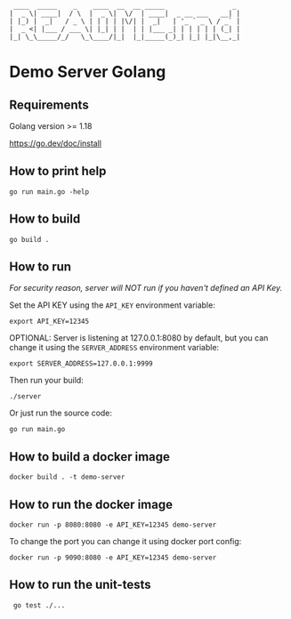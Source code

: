 ```
 ____  _____    _    ____  __  __ _____                 _ 
|  _ \| ____|  / \  |  _ \|  \/  | ____|  _ __ ___   __| |
| |_) |  _|   / _ \ | | | | |\/| |  _|   | '_ ` _ \ / _` |
|  _ <| |___ / ___ \| |_| | |  | | |___ _| | | | | | (_| |
|_| \_\_____/_/   \_\____/|_|  |_|_____(_)_| |_| |_|\__,_|
```
# Demo Server Golang

## Requirements

Golang version >= 1.18

https://go.dev/doc/install

## How to print help

```
go run main.go -help
```

## How to build

```
go build .
```

## How to run

*For security reason, server will NOT run if you haven't defined an API Key.*

Set the API KEY using the `API_KEY` environment variable:
```
export API_KEY=12345
```

OPTIONAL: Server is listening at 127.0.0.1:8080 by default, but you can change it using the `SERVER_ADDRESS` environment variable:
```
export SERVER_ADDRESS=127.0.0.1:9999
```

Then run your build:
```
./server
```

Or just run the source code:
```
go run main.go
```

## How to build a docker image

```
docker build . -t demo-server
```

## How to run the docker image

```
docker run -p 8080:8080 -e API_KEY=12345 demo-server
```

To change the port you can change it using docker port config:
```
docker run -p 9090:8080 -e API_KEY=12345 demo-server
```

## How to run the unit-tests

```
 go test ./...
```